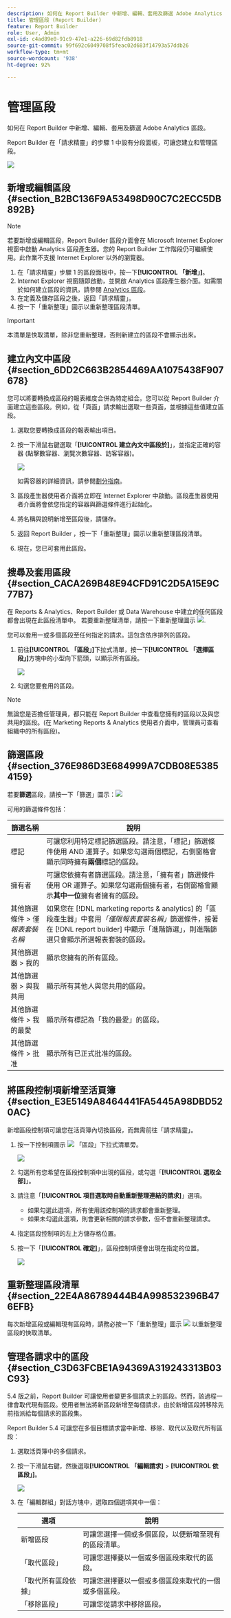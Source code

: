 ```yaml
---
description: 如何在 Report Builder 中新增、編輯、套用及篩選 Adobe Analytics 區段。
title: 管理區段 (Report Builder)
feature: Report Builder
role: User, Admin
exl-id: c4ad89e0-91c9-47e1-a226-69d82fdb8918
source-git-commit: 99f692c6049708f5feac02d683f14793a57ddb26
workflow-type: tm+mt
source-wordcount: '938'
ht-degree: 92%

---
```


# 管理區段

如何在 Report Builder 中新增、編輯、套用及篩選 Adobe Analytics 區段。

Report Builder 在「請求精靈」的步驟 1 中設有分段面板，可讓您建立和管理區段。

![](assets/seg_dialog.png)

## 新增或編輯區段 {#section_B2BC136F9A53498D90C7C2ECC5DB892B}

>[!NOTE]
>
>若要新增或編輯區段，Report Builder 區段介面會在 Microsoft Internet Explorer 視窗中啟動 Analytics 區段產生器。您的 Report Builder 工作階段仍可繼續使用。此作業不支援 Internet Explorer 以外的瀏覽器。

1. 在「請求精靈」步驟 1 的區段面板中，按一下&#x200B;**[!UICONTROL 「新增」]**。
1. Internet Explorer 視窗隨即啟動，並開啟 Analytics 區段產生器介面。如需關於如何建立區段的資訊，請參閱 [Analytics 區段](https://experienceleague.adobe.com/docs/analytics/components/segmentation/seg-home.html)。
1. 在定義及儲存區段之後，返回「請求精靈」。
1. 按一下「重新整理」圖示以重新整理區段清單。

>[!IMPORTANT]
>
>本清單是快取清單，除非您重新整理，否則新建立的區段不會顯示出來。

## 建立內文中區段 {#section_6DD2C663B2854469AA1075438F907678}

您可以將要轉換成區段的報表維度合併為特定組合。您可以從 Report Builder 介面建立這些區段。例如，從「頁面」請求輸出選取一些頁面，並根據這些值建立區段。

1. 選取您要轉換成區段的報表輸出項目。
1. 按一下滑鼠右鍵選取「**[!UICONTROL 建立內文中區段於]**」，並指定正確的容器 (點擊數容器、瀏覽次數容器、訪客容器)。

   ![](assets/seg_in_context.png)

   如需容器的詳細資訊，請參閱[劃分指南](https://experienceleague.adobe.com/docs/analytics/components/segmentation/seg-home.html)。

1. 區段產生器使用者介面將立即在 Internet Explorer 中啟動。區段產生器使用者介面將會依您指定的容器與篩選條件進行起始化。
1. 將名稱與說明新增至區段後，請儲存。
1. 返回 Report Builder ，按一下「重新整理」圖示以重新整理區段清單。
1. 現在，您已可套用此區段。

## 搜尋及套用區段 {#section_CACA269B48E94CFD91C2D5A15E9C77B7}

在 Reports &amp; Analytics、Report Builder 或 Data Warehouse 中建立的任何區段都會出現在此區段清單中。 若要重新整理清單，請按一下重新整理圖示 ![](https://spectrum.adobe.com/static/icons/workflow_18/Smock_Refresh_18_N.svg).

您可以套用一或多個區段至任何指定的請求。這包含依序排列的區段。

1. 前往&#x200B;**[!UICONTROL 「區段」]**&#x200B;下拉式清單，按一下&#x200B;**[!UICONTROL 「選擇區段」]**&#x200B;方塊中的小型向下箭頭，以顯示所有區段。

   ![](assets/seg_list.png)

2. 勾選您要套用的區段。

>[!NOTE]
>
> 無論您是否擔任管理員，都只能在 Report Builder 中查看您擁有的區段以及與您共用的區段。(在 Marketing Reports &amp; Analytics 使用者介面中，管理員可查看組織中的所有區段)。

## 篩選區段 {#section_376E986D3E684999A7CDB08E53854159}

若要&#x200B;**篩選**&#x200B;區段，請按一下「篩選」圖示：![](assets/segment_filter.png)

可用的篩選條件包括：

| 篩選名稱 | 說明 |
|---|---|
| 標記 | 可讓您利用特定標記篩選區段。請注意，「標記」篩選條件使用 AND 運算子。如果您勾選兩個標記，右側窗格會顯示同時擁有&#x200B;**兩個**&#x200B;標記的區段。 |
| 擁有者 | 可讓您依擁有者篩選區段。請注意，「擁有者」篩選條件使用 OR 運算子。如果您勾選兩個擁有者，右側窗格會顯示&#x200B;**其中一位**&#x200B;擁有者擁有的區段。 |
| 其他篩選條件 > 僅&#x200B;*報表套裝名稱* | 如果您在 [!DNL marketing reports & analytics] 的「區段產生器」中套用&#x200B;*「僅限報表套裝名稱」*&#x200B;篩選條件，接著在 [!DNL report builder] 中顯示「進階篩選」，則進階篩選只會顯示所選報表套裝的區段。 |
| 其他篩選器 > 我的 | 顯示您擁有的所有區段。 |
| 其他篩選器 > 與我共用 | 顯示所有其他人與您共用的區段。 |
| 其他篩選條件 > 我的最愛 | 顯示所有標記為「我的最愛」的區段。 |
| 其他篩選條件 > 批准 | 顯示所有已正式批准的區段。 |

## 將區段控制項新增至活頁簿 {#section_E3E5149A8464441FA5445A98DBD520AC}

新增區段控制項可讓您在活頁簿內切換區段，而無需前往「請求精靈」。

1. 按一下控制項圖示 ![](https://spectrum.adobe.com/static/icons/workflow_18/Smock_Filter_18_N.svg) 「區段」下拉式清單旁。

   ![](assets/seg_control.png)

2. 勾選所有您希望在區段控制項中出現的區段，或勾選「**[!UICONTROL 選取全部]**」。
3. 請注意「**[!UICONTROL 項目選取時自動重新整理連結的請求]**」選項。

   * 如果勾選此選項，所有使用該控制項的請求都會重新整理。
   * 如果未勾選此選項，則會更新相關的請求參數，但不會重新整理請求。

4. 指定區段控制項的左上方儲存格位置。
5. 按一下「**[!UICONTROL 確定]**」，區段控制項便會出現在指定的位置。

   ![](assets/seg_control2.png)

## 重新整理區段清單 {#section_22E4A86789444B4A998532396B476EFB}

每次新增區段或編輯現有區段時，請務必按一下「重新整理」圖示 ![](https://spectrum.adobe.com/static/icons/workflow_18/Smock_Refresh_18_N.svg) 以重新整理區段的快取清單。

## 管理各請求中的區段 {#section_C3D63FCBE1A94369A319243313B03C93}

5.4 版之前，Report Builder 可讓使用者變更多個請求上的區段。然而，該過程一律會取代現有區段。使用者無法將新區段新增至每個請求，由於新增區段將移除先前指派給每個請求的區段集。

Report Builder 5.4 可讓您在多個目標請求當中新增、移除、取代以及取代所有區段：

1. 選取活頁簿中的多個請求。
1. 按一下滑鼠右鍵，然後選取&#x200B;**[!UICONTROL 「編輯請求]** > **[!UICONTROL 依區段」]**。

   ![](assets/edit_by_segment.png)

1. 在「編輯群組」對話方塊中，選取四個選項其中一個：

   | 選項 | 說明 |
   |---|---|
   | 新增區段 | 可讓您選擇一個或多個區段，以便新增至現有的區段清單。 |
   | 「取代區段」 | 可讓您選擇要以一個或多個區段來取代的區段。 |
   | 「取代所有區段依據」 | 可讓您選擇要以一個或多個區段來取代的一個或多個區段。 |
   | 「移除區段」 | 可讓您從請求中移除區段。 |
